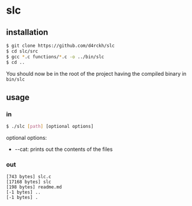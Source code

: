 # slc

## installation

```bash
$ git clone https://github.com/d4rckh/slc
$ cd slc/src
$ gcc *.c functions/*.c -o ../bin/slc
$ cd ..
```
You should now be in the root of the project having the compiled binary in `bin/slc`

## usage

### in

```bash
$ ./slc [path] [optional options]
```
optional options:
- --cat: prints out the contents of the files

### out

```
[743 bytes] slc.c
[17168 bytes] slc
[198 bytes] readme.md
[-1 bytes] ..
[-1 bytes] .
```
